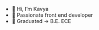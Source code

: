 - 👋 Hi, I’m Kavya
- 👀 Passionate front end developer
- 🌱 Graduated -> B.E. ECE

<!---
kondakavya12/kondakavya12 is a ✨ special ✨ repository because its `README.md` (this file) appears on your GitHub profile.
You can click the Preview link to take a look at your changes.
--->

